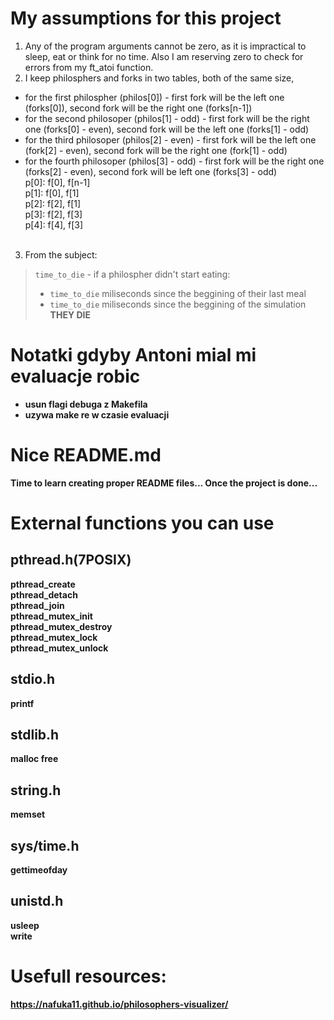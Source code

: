 # My assumptions for this project
1. Any of the program arguments cannot be zero, as it is impractical to sleep, eat or think for no time. Also I am reserving zero to check for errors from my ft_atoi function.
2. I keep philosphers and forks in two tables, both of the same size,
- for the first philospher (philos[0]) - first fork will be the left one (forks[0]), second fork will be the right one (forks[n-1])
- for the second philosoper (philos[1] - odd) - first fork will be the right one (forks[0] - even), second fork will be the left one (forks[1] - odd)
- for the third philosoper (philos[2] - even) - first fork will be the left one (fork[2] - even), second fork will be the right one (fork[1] - odd)
- for the fourth philosoper (philos[3] - odd) - first fork will be the right one (forks[2] - even), second fork will be left one (forks[3] - odd)<br>
p[0]: f[0], f[n-1]<br>
p[1]: f[0], f[1]<br>
p[2]: f[2], f[1]<br>
p[3]: f[2], f[3]<br>
p[4]: f[4], f[3]<br><br>
3. From the subject:
> ```time_to_die``` - if a philospher didn't start eating:<br>
>	- ```time_to_die``` miliseconds since the beggining of their last meal<br>
>	- ```time_to_die``` miliseconds since the beggining of the simulation<br>
> <b>THEY DIE<b><br>

# Notatki gdyby Antoni mial mi evaluacje robic
- usun flagi debuga z Makefila
- uzywa make re w czasie evaluacji


# Nice README.md
Time to learn creating proper README files... Once the project is done...

# External functions you can use
## pthread.h(7POSIX)
pthread_create<br>
pthread_detach<br>
pthread_join<br>
pthread_mutex_init<br>
pthread_mutex_destroy<br>
pthread_mutex_lock<br>
pthread_mutex_unlock<br>
## stdio.h
printf
## stdlib.h
malloc
free
## string.h
memset
## sys/time.h
gettimeofday
## unistd.h
usleep<br>
write<br>

# Usefull resources:
https://nafuka11.github.io/philosophers-visualizer/
